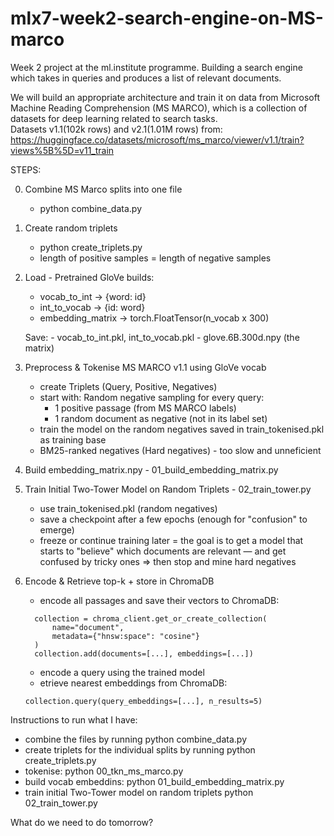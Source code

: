 # mlx7-week2-search-engine-on-MS-marco

Week 2 project at the ml.institute programme.
Building a search engine which takes in queries and produces a list of relevant documents.

We will build an appropriate architecture and train it on data from Microsoft Machine Reading Comprehension (MS MARCO), which is a collection of datasets for deep learning related to search tasks. <br> Datasets v1.1(102k rows) and v2.1(1.01M rows) from: https://huggingface.co/datasets/microsoft/ms_marco/viewer/v1.1/train?views%5B%5D=v11_train

STEPS:

0. Combine MS Marco splits into one file

   - python combine_data.py

1. Create random triplets

   - python create_triplets.py
   - length of positive samples = length of negative samples

2. Load - Pretrained GloVe
   builds:

   - vocab_to_int → {word: id}
   - int_to_vocab → {id: word}
   - embedding_matrix → torch.FloatTensor(n_vocab x 300)

   Save: - vocab_to_int.pkl, int_to_vocab.pkl - glove.6B.300d.npy (the matrix)

3. Preprocess & Tokenise MS MARCO v1.1 using GloVe vocab

   - create Triplets (Query, Positive, Negatives)
   - start with: Random negative sampling
     for every query:
     - 1 positive passage (from MS MARCO labels)
     - 1 random document as negative (not in its label set)
   - train the model on the random negatives saved in train_tokenised.pkl as training base
   - BM25-ranked negatives (Hard negatives) - too slow and unneficient

4. Build embedding_matrix.npy - 01_build_embedding_matrix.py

5. Train Initial Two-Tower Model on Random Triplets - 02_train_tower.py

   - use train_tokenised.pkl (random negatives)
   - save a checkpoint after a few epochs (enough for "confusion" to emerge)
   - freeze or continue training later = the goal is to get a model that starts to "believe" which documents are relevant — and get confused by tricky ones => then stop and mine hard negatives

6. Encode & Retrieve top-k + store in ChromaDB

   - encode all passages and save their vectors to ChromaDB:

   ```
     collection = chroma_client.get_or_create_collection(
         name="document",
         metadata={"hnsw:space": "cosine"}
     )
     collection.add(documents=[...], embeddings=[...])

   ```

   - encode a query using the trained model
   - etrieve nearest embeddings from ChromaDB:

   ```
   collection.query(query_embeddings=[...], n_results=5)
   ```

Instructions to run what I have:

- combine the files by running
  python combine_data.py
- create triplets for the individual splits by running
  python create_triplets.py
- tokenise:
  python 00_tkn_ms_marco.py
- build vocab embeddins:
  python 01_build_embedding_matrix.py
- train initial Two-Tower model on random triplets
  python 02_train_tower.py

What do we need to do tomorrow?
